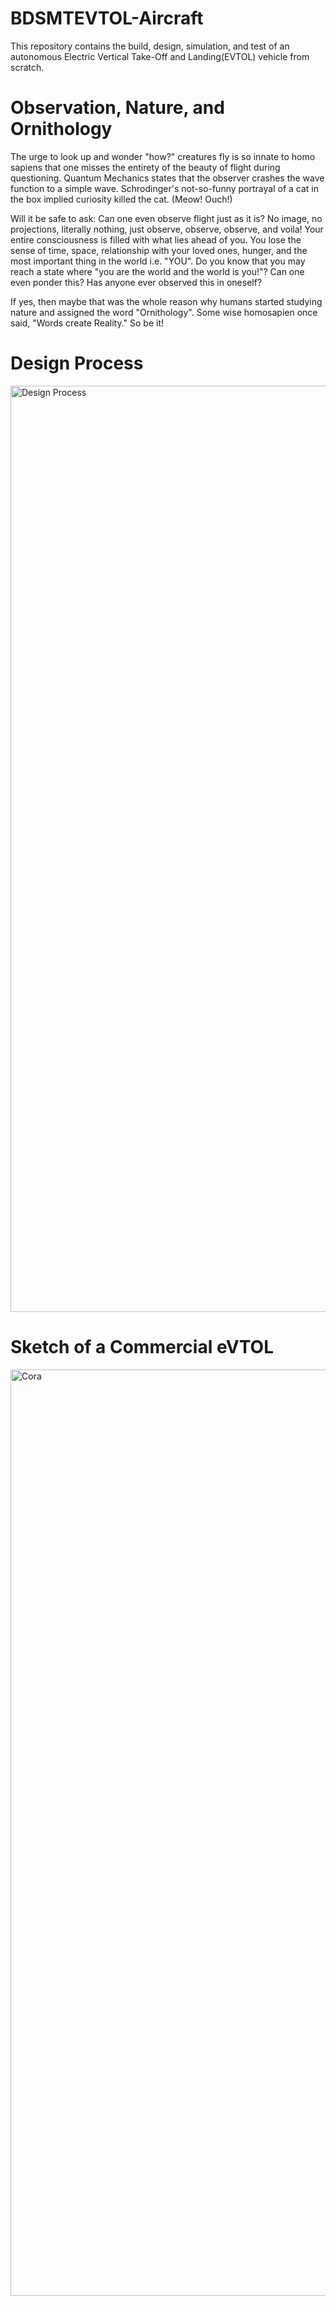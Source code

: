 # BDSMTEVTOL-Aircraft
This repository contains the build, design, simulation, and test of an autonomous Electric Vertical Take-Off and Landing(EVTOL) vehicle from scratch.

# Observation, Nature, and Ornithology
The urge to look up and wonder "how?" creatures fly is so innate to homo sapiens that one misses the entirety of the beauty of flight during questioning. Quantum Mechanics states that the observer crashes the wave function to a simple wave. Schrodinger's not-so-funny portrayal of a cat in the box implied curiosity killed the cat. (Meow! Ouch!)

Will it be safe to ask: Can one even observe flight just as it is? No image, no projections, literally nothing, just observe, observe, observe, and voila! Your entire consciousness is filled with what lies ahead of you. You lose the sense of time, space, relationship with your loved ones, hunger, and the most important thing in the world i.e. "YOU". Do you know that you may reach a state where "you are the world and the world is you!"? Can one even ponder this? Has anyone ever observed this in oneself? 

If yes, then maybe that was the whole reason why humans started studying nature and assigned the word "Ornithology". Some wise homosapien once said, "Words create Reality." So be it! 


# Design Process
<img width="1482" alt="Design Process" src="https://github.com/Praful22/BDSMTEvtol-Aircraft/blob/main/Flying Vehicle.png">

# Sketch of a Commercial eVTOL
<img width="1482" alt="Cora" src="https://github.com/Praful22/BDSMTEvtol-Aircraft/blob/main/IMG_5940.jpg">

